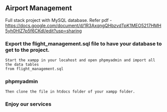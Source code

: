 ## Airport Management
Full stack project with MySQL database.
Refer pdf -https://docs.google.com/document/d/1R3AxqngQHbzvdTpK1MEO5217HMH5yh0HlZ7p5f6CKdI/edit?usp=sharing
### Export the flight_management.sql file to have your database to get to the project.
    Start the xampp in your locahost and open phpmyadmin and import all the data tables 
    from flight_management.sql
### phpmyadmin 
    Then clone the file in htdocs folder of your xampp folder.
   
### Enjoy our services
